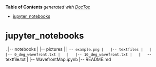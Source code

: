 <!-- START doctoc generated TOC please keep comment here to allow auto update -->
<!-- DON'T EDIT THIS SECTION, INSTEAD RE-RUN doctoc TO UPDATE -->
**Table of Contents**  *generated with [DocToc](https://github.com/thlorenz/doctoc)*

- [jupyter_notebooks](#jupyter_notebooks)

<!-- END doctoc generated TOC please keep comment here to allow auto update -->

# jupyter_notebooks

.
|-- notebooks
|   |-- pictures
|   |   `-- example.png
|   |-- textfiles
|   |   |-- 0_deg_wavefront.txt
|   |   |-- 10_deg_wavefront.txt
|   |   `-- textfile.txt
|   |-- WavefrontMap.ipynb
|-- README.md

